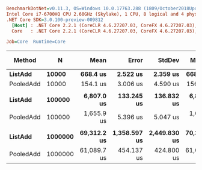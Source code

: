 ``` ini

BenchmarkDotNet=v0.11.3, OS=Windows 10.0.17763.288 (1809/October2018Update/Redstone5)
Intel Core i7-6700HQ CPU 2.60GHz (Skylake), 1 CPU, 8 logical and 4 physical cores
.NET Core SDK=3.0.100-preview-009812
  [Host] : .NET Core 2.2.1 (CoreCLR 4.6.27207.03, CoreFX 4.6.27207.03), 64bit RyuJIT
  Core   : .NET Core 2.2.1 (CoreCLR 4.6.27207.03, CoreFX 4.6.27207.03), 64bit RyuJIT

Job=Core  Runtime=Core  

```
|    Method |       N |        Mean |        Error |       StdDev |      Median | Ratio | RatioSD | Gen 0/1k Op | Gen 1/1k Op | Gen 2/1k Op | Allocated Memory/Op |
|---------- |-------- |------------:|-------------:|-------------:|------------:|------:|--------:|------------:|------------:|------------:|--------------------:|
|   **ListAdd** |   **10000** |    **668.4 us** |     **2.522 us** |     **2.359 us** |    **668.4 us** |  **1.00** |    **0.00** |    **333.0078** |    **333.0078** |    **333.0078** |           **1240160 B** |
| PooledAdd |   10000 |    154.1 us |     3.006 us |     4.590 us |    156.7 us |  0.23 |    0.01 |           - |           - |           - |                40 B |
|           |         |             |              |              |             |       |         |             |             |             |                     |
|   **ListAdd** |  **100000** |  **6,807.0 us** |   **133.245 us** |   **136.832 us** |  **6,847.3 us** |  **1.00** |    **0.00** |    **492.1875** |    **492.1875** |    **492.1875** |          **12400160 B** |
| PooledAdd |  100000 |  1,655.9 us |     5.396 us |     5.047 us |  1,655.0 us |  0.24 |    0.01 |           - |           - |           - |                40 B |
|           |         |             |              |              |             |       |         |             |             |             |                     |
|   **ListAdd** | **1000000** | **69,312.2 us** | **1,358.597 us** | **2,449.830 us** | **70,398.2 us** |  **1.00** |    **0.00** |   **1000.0000** |   **1000.0000** |   **1000.0000** |         **124000160 B** |
| PooledAdd | 1000000 | 61,089.7 us |   454.137 us |   424.800 us | 61,053.7 us |  0.91 |    0.03 |   1000.0000 |   1000.0000 |   1000.0000 |         125829256 B |
